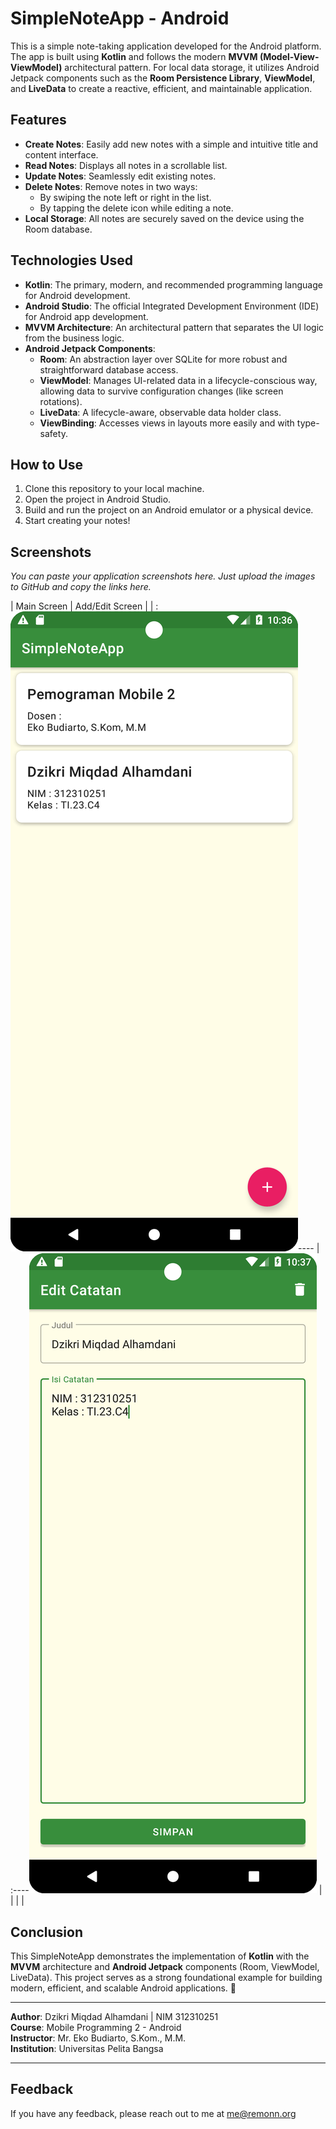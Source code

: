 # **SimpleNoteApp \- Android**

This is a simple note-taking application developed for the Android platform. The app is built using **Kotlin** and follows the modern **MVVM (Model-View-ViewModel)** architectural pattern. For local data storage, it utilizes Android Jetpack components such as the **Room Persistence Library**, **ViewModel**, and **LiveData** to create a reactive, efficient, and maintainable application.

## **Features**

* **Create Notes**: Easily add new notes with a simple and intuitive title and content interface.  
* **Read Notes**: Displays all notes in a scrollable list.  
* **Update Notes**: Seamlessly edit existing notes.  
* **Delete Notes**: Remove notes in two ways:  
  * By swiping the note left or right in the list.  
  * By tapping the delete icon while editing a note.  
* **Local Storage**: All notes are securely saved on the device using the Room database.

## **Technologies Used**

* **Kotlin**: The primary, modern, and recommended programming language for Android development.  
* **Android Studio**: The official Integrated Development Environment (IDE) for Android app development.  
* **MVVM Architecture**: An architectural pattern that separates the UI logic from the business logic.  
* **Android Jetpack Components**:  
  * **Room**: An abstraction layer over SQLite for more robust and straightforward database access.  
  * **ViewModel**: Manages UI-related data in a lifecycle-conscious way, allowing data to survive configuration changes (like screen rotations).  
  * **LiveData**: A lifecycle-aware, observable data holder class.  
  * **ViewBinding**: Accesses views in layouts more easily and with type-safety.

## **How to Use**

1. Clone this repository to your local machine.  
2. Open the project in Android Studio.  
3. Build and run the project on an Android emulator or a physical device.  
4. Start creating your notes\!

## **Screenshots**

*You can paste your application screenshots here. Just upload the images to GitHub and copy the links here.*

| Main Screen | Add/Edit Screen |
| :![img.png](img.png)---- | :----![img_1.png](img_1.png) |
|  |  |

## **Conclusion**

This SimpleNoteApp demonstrates the implementation of **Kotlin** with the **MVVM** architecture and **Android Jetpack** components (Room, ViewModel, LiveData). This project serves as a strong foundational example for building modern, efficient, and scalable Android applications. 🚀

<hr>
<p dir="auto"><strong>Author</strong>: Dzikri Miqdad Alhamdani | NIM 312310251<br>
<strong>Course</strong>: Mobile Programming 2 - Android<br>
<strong>Instructor</strong>: Mr. Eko Budiarto, S.Kom., M.M.<br>
<strong>Institution</strong>: Universitas Pelita Bangsa</p><hr>

## **Feedback**

If you have any feedback, please reach out to me at me@remonn.org